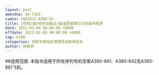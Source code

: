 ```yaml
---
layout: post
amendno: 39-7161
cadno: CAD2012-A380-01
title: 1号和/或4号供油箱主/备油泵故障灯闪烁操作程序
date: 2012-01-04 00:00:00 +0800
effdate: 2012-01-05 00:00:00 +0800
tag: A380
categories: 民航中南地区管理局适航审定处
author: 钟颖芬
---
```


##适用范围:
本指令适用于所有序列号的空客A380-841、A380-842及A380-861飞机。

